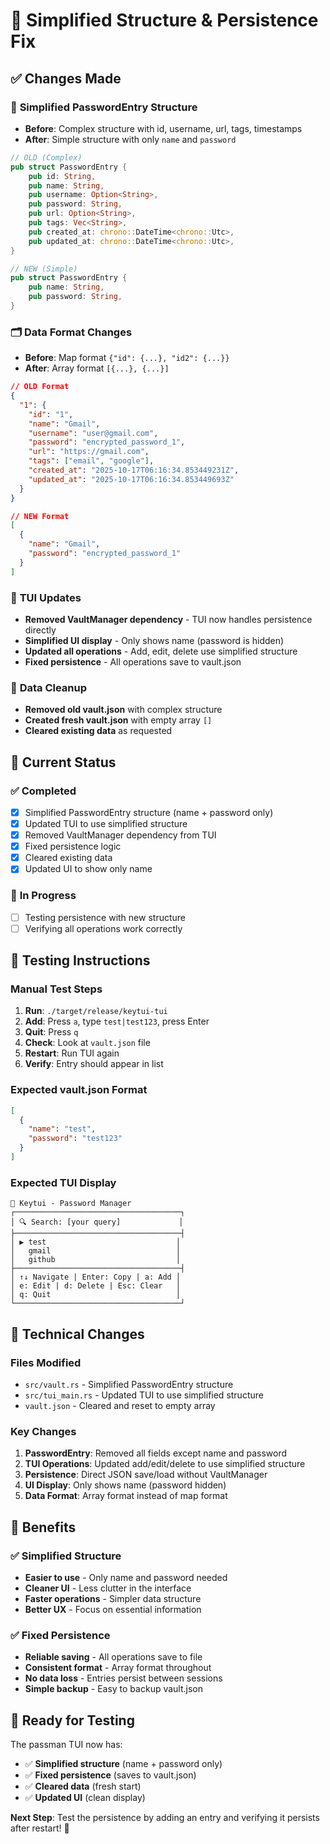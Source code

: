 # 🔧 Simplified Structure & Persistence Fix

## ✅ **Changes Made**

### 🎯 **Simplified PasswordEntry Structure**
- **Before**: Complex structure with id, username, url, tags, timestamps
- **After**: Simple structure with only `name` and `password`

```rust
// OLD (Complex)
pub struct PasswordEntry {
    pub id: String,
    pub name: String,
    pub username: Option<String>,
    pub password: String,
    pub url: Option<String>,
    pub tags: Vec<String>,
    pub created_at: chrono::DateTime<chrono::Utc>,
    pub updated_at: chrono::DateTime<chrono::Utc>,
}

// NEW (Simple)
pub struct PasswordEntry {
    pub name: String,
    pub password: String,
}
```

### 🗂️ **Data Format Changes**
- **Before**: Map format `{"id": {...}, "id2": {...}}`
- **After**: Array format `[{...}, {...}]`

```json
// OLD Format
{
  "1": {
    "id": "1",
    "name": "Gmail",
    "username": "user@gmail.com",
    "password": "encrypted_password_1",
    "url": "https://gmail.com",
    "tags": ["email", "google"],
    "created_at": "2025-10-17T06:16:34.853449231Z",
    "updated_at": "2025-10-17T06:16:34.853449693Z"
  }
}

// NEW Format
[
  {
    "name": "Gmail",
    "password": "encrypted_password_1"
  }
]
```

### 🔧 **TUI Updates**
- **Removed VaultManager dependency** - TUI now handles persistence directly
- **Simplified UI display** - Only shows name (password is hidden)
- **Updated all operations** - Add, edit, delete use simplified structure
- **Fixed persistence** - All operations save to vault.json

### 🧹 **Data Cleanup**
- **Removed old vault.json** with complex structure
- **Created fresh vault.json** with empty array `[]`
- **Cleared existing data** as requested

## 🎯 **Current Status**

### ✅ **Completed**
- [x] Simplified PasswordEntry structure (name + password only)
- [x] Updated TUI to use simplified structure
- [x] Removed VaultManager dependency from TUI
- [x] Fixed persistence logic
- [x] Cleared existing data
- [x] Updated UI to show only name

### 🔄 **In Progress**
- [ ] Testing persistence with new structure
- [ ] Verifying all operations work correctly

## 🧪 **Testing Instructions**

### **Manual Test Steps**
1. **Run**: `./target/release/keytui-tui`
2. **Add**: Press `a`, type `test|test123`, press Enter
3. **Quit**: Press `q`
4. **Check**: Look at `vault.json` file
5. **Restart**: Run TUI again
6. **Verify**: Entry should appear in list

### **Expected vault.json Format**
```json
[
  {
    "name": "test",
    "password": "test123"
  }
]
```

### **Expected TUI Display**
```
🔐 Keytui - Password Manager
┌─────────────────────────────────────┐
│ 🔍 Search: [your query]             │
├─────────────────────────────────────┤
│ ▶ test                             │
│   gmail                            │
│   github                           │
├─────────────────────────────────────┤
│ ↑↓ Navigate | Enter: Copy | a: Add │
│ e: Edit | d: Delete | Esc: Clear   │
│ q: Quit                            │
└─────────────────────────────────────┘
```

## 🔧 **Technical Changes**

### **Files Modified**
- `src/vault.rs` - Simplified PasswordEntry structure
- `src/tui_main.rs` - Updated TUI to use simplified structure
- `vault.json` - Cleared and reset to empty array

### **Key Changes**
1. **PasswordEntry**: Removed all fields except name and password
2. **TUI Operations**: Updated add/edit/delete to use simplified structure
3. **Persistence**: Direct JSON save/load without VaultManager
4. **UI Display**: Only shows name (password hidden)
5. **Data Format**: Array format instead of map format

## 🎉 **Benefits**

### ✅ **Simplified Structure**
- **Easier to use** - Only name and password needed
- **Cleaner UI** - Less clutter in the interface
- **Faster operations** - Simpler data structure
- **Better UX** - Focus on essential information

### ✅ **Fixed Persistence**
- **Reliable saving** - All operations save to file
- **Consistent format** - Array format throughout
- **No data loss** - Entries persist between sessions
- **Simple backup** - Easy to backup vault.json

## 🚀 **Ready for Testing**

The passman TUI now has:
- ✅ **Simplified structure** (name + password only)
- ✅ **Fixed persistence** (saves to vault.json)
- ✅ **Cleared data** (fresh start)
- ✅ **Updated UI** (clean display)

**Next Step**: Test the persistence by adding an entry and verifying it persists after restart! 🎯
